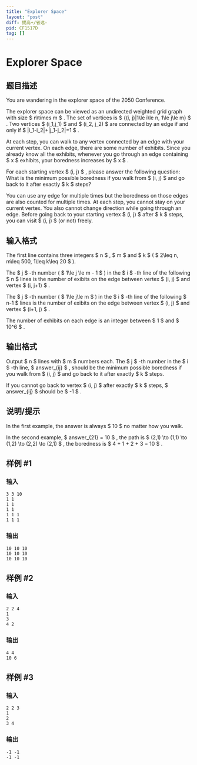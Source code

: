 ```yaml
---
title: "Explorer Space"
layout: "post"
diff: 提高+/省选-
pid: CF1517D
tag: []
---
```


# Explorer Space

## 题目描述

You are wandering in the explorer space of the 2050 Conference.

The explorer space can be viewed as an undirected weighted grid graph with size $ n\times m $ . The set of vertices is $ \{(i, j)|1\le i\le n, 1\le j\le m\} $ . Two vertices $ (i_1,j_1) $ and $ (i_2, j_2) $ are connected by an edge if and only if $ |i_1-i_2|+|j_1-j_2|=1 $ .

At each step, you can walk to any vertex connected by an edge with your current vertex. On each edge, there are some number of exhibits. Since you already know all the exhibits, whenever you go through an edge containing $ x $ exhibits, your boredness increases by $ x $ .

For each starting vertex $ (i, j) $ , please answer the following question: What is the minimum possible boredness if you walk from $ (i, j) $ and go back to it after exactly $ k $ steps?

You can use any edge for multiple times but the boredness on those edges are also counted for multiple times. At each step, you cannot stay on your current vertex. You also cannot change direction while going through an edge. Before going back to your starting vertex $ (i, j) $ after $ k $ steps, you can visit $ (i, j) $ (or not) freely.

## 输入格式

The first line contains three integers $ n $ , $ m $ and $ k $ ( $ 2\leq n, m\leq 500, 1\leq k\leq 20 $ ).

The $ j $ -th number ( $ 1\le j \le m - 1 $ ) in the $ i $ -th line of the following $ n $ lines is the number of exibits on the edge between vertex $ (i, j) $ and vertex $ (i, j+1) $ .

The $ j $ -th number ( $ 1\le j\le m $ ) in the $ i $ -th line of the following $ n-1 $ lines is the number of exibits on the edge between vertex $ (i, j) $ and vertex $ (i+1, j) $ .

The number of exhibits on each edge is an integer between $ 1 $ and $ 10^6 $ .

## 输出格式

Output $ n $ lines with $ m $ numbers each. The $ j $ -th number in the $ i $ -th line, $ answer_{ij} $ , should be the minimum possible boredness if you walk from $ (i, j) $ and go back to it after exactly $ k $ steps.

If you cannot go back to vertex $ (i, j) $ after exactly $ k $ steps, $ answer_{ij} $ should be $ -1 $ .

## 说明/提示

In the first example, the answer is always $ 10 $ no matter how you walk.

In the second example, $ answer_{21} = 10 $ , the path is $ (2,1) \to (1,1) \to (1,2) \to (2,2) \to (2,1) $ , the boredness is $ 4 + 1 + 2 + 3 = 10 $ .

## 样例 #1

### 输入

```
3 3 10
1 1
1 1
1 1
1 1 1
1 1 1
```

### 输出

```
10 10 10
10 10 10
10 10 10
```

## 样例 #2

### 输入

```
2 2 4
1
3
4 2
```

### 输出

```
4 4
10 6
```

## 样例 #3

### 输入

```
2 2 3
1
2
3 4
```

### 输出

```
-1 -1
-1 -1
```


